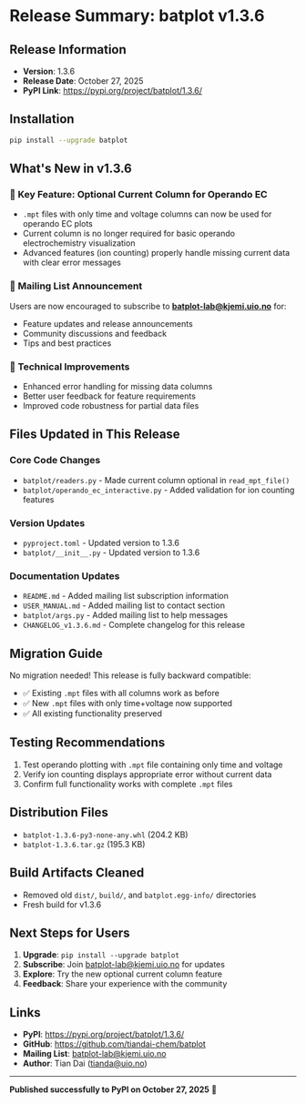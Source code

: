 # Release Summary: batplot v1.3.6

## Release Information
- **Version**: 1.3.6
- **Release Date**: October 27, 2025
- **PyPI Link**: https://pypi.org/project/batplot/1.3.6/

## Installation
```bash
pip install --upgrade batplot
```

## What's New in v1.3.6

### 🎯 Key Feature: Optional Current Column for Operando EC
- `.mpt` files with only time and voltage columns can now be used for operando EC plots
- Current column is no longer required for basic operando electrochemistry visualization
- Advanced features (ion counting) properly handle missing current data with clear error messages

### 📧 Mailing List Announcement
Users are now encouraged to subscribe to **batplot-lab@kjemi.uio.no** for:
- Feature updates and release announcements
- Community discussions and feedback
- Tips and best practices

### 🔧 Technical Improvements
- Enhanced error handling for missing data columns
- Better user feedback for feature requirements
- Improved code robustness for partial data files

## Files Updated in This Release

### Core Code Changes
- `batplot/readers.py` - Made current column optional in `read_mpt_file()`
- `batplot/operando_ec_interactive.py` - Added validation for ion counting features

### Version Updates
- `pyproject.toml` - Updated version to 1.3.6
- `batplot/__init__.py` - Updated version to 1.3.6

### Documentation Updates
- `README.md` - Added mailing list subscription information
- `USER_MANUAL.md` - Added mailing list to contact section
- `batplot/args.py` - Added mailing list to help messages
- `CHANGELOG_v1.3.6.md` - Complete changelog for this release

## Migration Guide
No migration needed! This release is fully backward compatible:
- ✅ Existing `.mpt` files with all columns work as before
- ✅ New `.mpt` files with only time+voltage now supported
- ✅ All existing functionality preserved

## Testing Recommendations
1. Test operando plotting with `.mpt` file containing only time and voltage
2. Verify ion counting displays appropriate error without current data
3. Confirm full functionality works with complete `.mpt` files

## Distribution Files
- `batplot-1.3.6-py3-none-any.whl` (204.2 KB)
- `batplot-1.3.6.tar.gz` (195.3 KB)

## Build Artifacts Cleaned
- Removed old `dist/`, `build/`, and `batplot.egg-info/` directories
- Fresh build for v1.3.6

## Next Steps for Users
1. **Upgrade**: `pip install --upgrade batplot`
2. **Subscribe**: Join batplot-lab@kjemi.uio.no for updates
3. **Explore**: Try the new optional current column feature
4. **Feedback**: Share your experience with the community

## Links
- **PyPI**: https://pypi.org/project/batplot/1.3.6/
- **GitHub**: https://github.com/tiandai-chem/batplot
- **Mailing List**: batplot-lab@kjemi.uio.no
- **Author**: Tian Dai (tianda@uio.no)

---

**Published successfully to PyPI on October 27, 2025** 🎉
